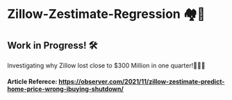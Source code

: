 # Zillow-Zestimate-Regression 🏘️💸
## Work in Progress! 🛠️
Investigating why Zillow lost close to $300 Million in one quarter!🔬🤯🤕  
#### Article Referece: https://observer.com/2021/11/zillow-zestimate-predict-home-price-wrong-ibuying-shutdown/
